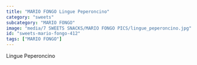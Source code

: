 ```yaml
---
title: "MARIO FONGO Lingue Peperoncino"
category: "sweets"
subcategory: "MARIO FONGO"
image: "media/7 SWEETS SNACKS/MARIO FONGO PICS/lingue_peperoncino.jpg"
id: "sweets-mario-fongo-412"
tags: ["MARIO FONGO"]
---
```


Lingue Peperoncino
